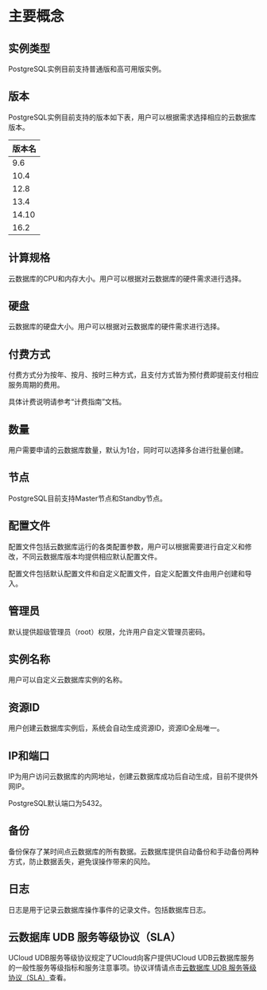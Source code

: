 # 主要概念


## 实例类型

PostgreSQL实例目前支持普通版和高可用版实例。

## 版本

PostgreSQL实例目前支持的版本如下表，用户可以根据需求选择相应的云数据库版本。

| 版本名   |
|---------|
| 9.6     |
| 10.4    |
| 12.8    |
| 13.4    |
| 14.10   |
| 16.2    |

## 计算规格

云数据库的CPU和内存大小。用户可以根据对云数据库的硬件需求进行选择。

## 硬盘

云数据库的硬盘大小。用户可以根据对云数据库的硬件需求进行选择。

## 付费方式

付费方式分为按年、按月、按时三种方式，且支付方式皆为预付费即提前支付相应服务周期的费用。

具体计费说明请参考“计费指南”文档。

## 数量

用户需要申请的云数据库数量，默认为1台，同时可以选择多台进行批量创建。

## 节点

PostgreSQL目前支持Master节点和Standby节点。

## 配置文件

配置文件包括云数据库运行的各类配置参数，用户可以根据需要进行自定义和修改，不同云数据库版本均提供相应默认配置文件。

配置文件包括默认配置文件和自定义配置文件，自定义配置文件由用户创建和导入。

## 管理员

默认提供超级管理员（root）权限，允许用户自定义管理员密码。

## 实例名称

用户可以自定义云数据库实例的名称。

## 资源ID

用户创建云数据库实例后，系统会自动生成资源ID，资源ID全局唯一。

## IP和端口

IP为用户访问云数据库的内网地址，创建云数据库成功后自动生成，目前不提供外网IP。

PostgreSQL默认端口为5432。

## 备份

备份保存了某时间点云数据库的所有数据。云数据库提供自动备份和手动备份两种方式，防止数据丢失，避免误操作带来的风险。

## 日志

日志是用于记录云数据库操作事件的记录文件。包括数据库日志。

## 云数据库 UDB 服务等级协议（SLA）

UCloud UDB服务等级协议规定了UCloud向客户提供UCloud
UDB云数据库服务的一般性服务等级指标和服务注意事项。协议详情请点击[云数据库 UDB 服务等级协议（SLA）](sla/udb_sla)查看。

